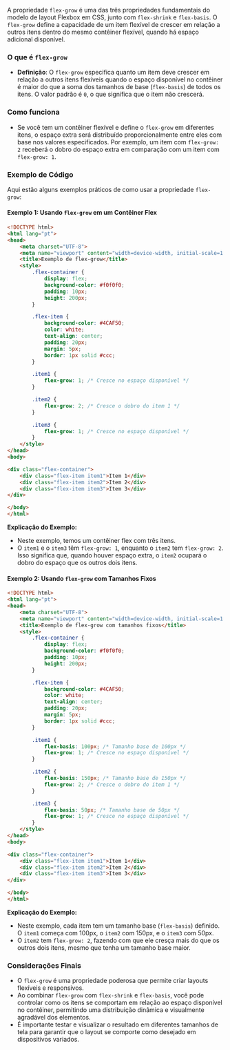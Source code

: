 A propriedade `flex-grow` é uma das três propriedades fundamentais do modelo de layout Flexbox em CSS, junto com `flex-shrink` e `flex-basis`. O `flex-grow` define a capacidade de um item flexível de crescer em relação a outros itens dentro do mesmo contêiner flexível, quando há espaço adicional disponível.

### O que é `flex-grow`

- **Definição**: O `flex-grow` especifica quanto um item deve crescer em relação a outros itens flexíveis quando o espaço disponível no contêiner é maior do que a soma dos tamanhos de base (`flex-basis`) de todos os itens. O valor padrão é `0`, o que significa que o item não crescerá.

### Como funciona

- Se você tem um contêiner flexível e define o `flex-grow` em diferentes itens, o espaço extra será distribuído proporcionalmente entre eles com base nos valores especificados. Por exemplo, um item com `flex-grow: 2` receberá o dobro do espaço extra em comparação com um item com `flex-grow: 1`.

### Exemplo de Código

Aqui estão alguns exemplos práticos de como usar a propriedade `flex-grow`:

#### Exemplo 1: Usando `flex-grow` em um Contêiner Flex

```html
<!DOCTYPE html>
<html lang="pt">
<head>
    <meta charset="UTF-8">
    <meta name="viewport" content="width=device-width, initial-scale=1.0">
    <title>Exemplo de flex-grow</title>
    <style>
        .flex-container {
            display: flex;
            background-color: #f0f0f0;
            padding: 10px;
            height: 200px;
        }

        .flex-item {
            background-color: #4CAF50;
            color: white;
            text-align: center;
            padding: 20px;
            margin: 5px;
            border: 1px solid #ccc;
        }

        .item1 {
            flex-grow: 1; /* Cresce no espaço disponível */
        }

        .item2 {
            flex-grow: 2; /* Cresce o dobro do item 1 */
        }

        .item3 {
            flex-grow: 1; /* Cresce no espaço disponível */
        }
    </style>
</head>
<body>

<div class="flex-container">
    <div class="flex-item item1">Item 1</div>
    <div class="flex-item item2">Item 2</div>
    <div class="flex-item item3">Item 3</div>
</div>

</body>
</html>
```

**Explicação do Exemplo:**
- Neste exemplo, temos um contêiner flex com três itens.
- O `item1` e o `item3` têm `flex-grow: 1`, enquanto o `item2` tem `flex-grow: 2`. Isso significa que, quando houver espaço extra, o `item2` ocupará o dobro do espaço que os outros dois itens.

#### Exemplo 2: Usando `flex-grow` com Tamanhos Fixos

```html
<!DOCTYPE html>
<html lang="pt">
<head>
    <meta charset="UTF-8">
    <meta name="viewport" content="width=device-width, initial-scale=1.0">
    <title>Exemplo de flex-grow com tamanhos fixos</title>
    <style>
        .flex-container {
            display: flex;
            background-color: #f0f0f0;
            padding: 10px;
            height: 200px;
        }

        .flex-item {
            background-color: #4CAF50;
            color: white;
            text-align: center;
            padding: 20px;
            margin: 5px;
            border: 1px solid #ccc;
        }

        .item1 {
            flex-basis: 100px; /* Tamanho base de 100px */
            flex-grow: 1; /* Cresce no espaço disponível */
        }

        .item2 {
            flex-basis: 150px; /* Tamanho base de 150px */
            flex-grow: 2; /* Cresce o dobro do item 1 */
        }

        .item3 {
            flex-basis: 50px; /* Tamanho base de 50px */
            flex-grow: 1; /* Cresce no espaço disponível */
        }
    </style>
</head>
<body>

<div class="flex-container">
    <div class="flex-item item1">Item 1</div>
    <div class="flex-item item2">Item 2</div>
    <div class="flex-item item3">Item 3</div>
</div>

</body>
</html>
```

**Explicação do Exemplo:**
- Neste exemplo, cada item tem um tamanho base (`flex-basis`) definido. O `item1` começa com 100px, o `item2` com 150px, e o `item3` com 50px.
- O `item2` tem `flex-grow: 2`, fazendo com que ele cresça mais do que os outros dois itens, mesmo que tenha um tamanho base maior.

### Considerações Finais

- O `flex-grow` é uma propriedade poderosa que permite criar layouts flexíveis e responsivos.
- Ao combinar `flex-grow` com `flex-shrink` e `flex-basis`, você pode controlar como os itens se comportam em relação ao espaço disponível no contêiner, permitindo uma distribuição dinâmica e visualmente agradável dos elementos.
- É importante testar e visualizar o resultado em diferentes tamanhos de tela para garantir que o layout se comporte como desejado em dispositivos variados.
